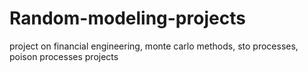 # Random-modeling-projects
project on financial engineering, monte carlo methods, sto processes, poison processes projects
